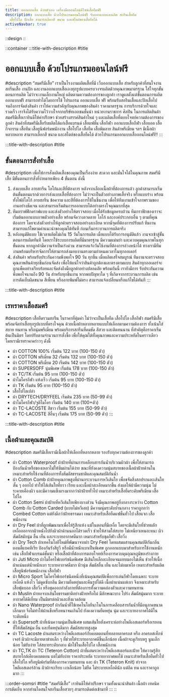 ```yaml
---
title: ออกแบบเสื้อ ด้วยตัวเอง เครื่องมือออนไลน์ดีไซน์เสื้อยืดฟรี
description: ออกแบบเสื้อ ด้วยโปรแกรมออนไลน์ฟรี รับออกแบบและผลิต สกรีนเสื้อยืด
  เสื้อโปโล ปักเสื้อ สามารถเลือกสี ขนาด และสไตล์ของเสื้อยืดได้
activeNavbar: true
---
```


::design
::

::container
  :::title-with-description
  #title
  # ออกแบบเสื้อ ด้วยโปรแกรมออนไลน์ฟรี
  
  #description
  “สมศรีมีเสื้อ” เราเป็นโรงงานผลิตเสื้อที่มี เว็บออกแบบเสื้อ สำหรับลูกค้าที่สนใจงานสกรีนเสื้อ งานปัก และงานออกแบบเสื้อเองทุกรูปแบบครบวงจรผลิตด้วยคุณภาพมาตรฐาน ใส่ใจทุกขั้นตอนการผลิต ไม่ว่าจะงานเล็กงานใหญ่ ผลิตตามความต้องการของลูกค้า เราดูแลตั้งแต่ขั้นตอนการผลิต ออกแบบฟรี สามารถทำได้โดยการใช้ โปรแกรม ออกแบบเสื้อ ฟรี พร้อมรับสกรีนเสื้อและปักเสื้อไปจนถึงการจัดส่งสินค้า เราให้ความสำคัญกับคุณภาพของสินค้า ราคามาตรฐาน การบริการด้วยใจและรวดเร็ว เราจึงได้รับความไว้วางใจจากบริษัทเอกชนชั้นนำ หน่วยงานราชการ ศิลปิน ในการผลิตสินค้า สมศรีมีเสื้อเรายินดีให้คำปรึกษา ช่วยสร้างสรรค์สินค้าใหม่ ๆ และผลิตเสื้อที่ตอบโจทย์ความต้องการของลูกค้า สินค้าที่สมศรีมีเสื้อรับผลิตได้แก่เสื้อแบรนด์ เสื้อแฟชั่น เสื้อกีฬา ออกแบบเสื้อกีฬา เสื้อบอล เสื้อกิจกรรม เสื้อทีม เสื้อยูนิฟอร์มพนักงาน เสื้อโปโล เสื้อยืด เสื้อพิมลาย สินค้าพรีเมี่ยม ฯลฯ มีเนื้อผ้าหลากหลาย สามารถเลือกสี ขนาด และสไตล์ของเสื้อยืดได้ ด้วยโปรแกรมออกแบบเสื้อออนไลน์ฟรี!!
  :::

  :::title-with-description
  #title
  ## ขั้นตอนการสั่งทำเสื้อ
  
  #description
  เพื่อให้การสั่งผลิตเสื้อของคุณเป็นเรื่องง่าย สะดวก และมั่นใจได้ในคุณภาพ สมศรีมีเสื้อ มีขั้นตอนการสั่งที่ง่ายดายเพียง 4 ขั้นตอน ดังนี้
  
  1. ส่งแบบเสื้อ ลายสกรีน โลโก้และสีที่ต้องการ หลังจากเลือกเนื้อผ้าที่ต้องการแล้ว ลูกค้าสามารถเริ่มต้นขั้นตอนแรกด้วยการส่งแบบเสื้อที่ต้องการ ไม่ว่าจะเป็นตัวอย่างภาพเสื้อจริง หรือแบบร่าง พร้อมทั้งไฟล์โลโก้ ลายสกรีน ข้อความ และสีที่ต้องการใช้ในชิ้นงาน เพื่อให้ทีมงานเข้าใจภาพรวมของงานอย่างชัดเจน และสามารถเริ่มต้นการออกแบบได้อย่างตรงใจคุณมากที่สุด
  2. ทีมกราฟฟิกดราฟแบบ และส่งตัวอย่างให้ตรวจสอบ เมื่อได้รับข้อมูลครบถ้วน ทีมกราฟิกของเราจะเริ่มต้นออกแบบภาพตัวอย่างเสื้อ พร้อมจัดวางลวดลาย โลโก้ และองค์ประกอบอื่น ๆ ตามที่คุณต้องการ โดยจะส่งตัวอย่างให้ลูกค้าตรวจสอบอย่างละเอียด หากมีจุดที่ต้องการปรับแก้ ทีมงานสามารถแก้ไขตามคำแนะนำของคุณได้ทันที ก่อนเริ่มกระบวนการผลิตจริง
  3. หลังอนุมัติแบบ ใช้เวลาผลิตไม่เกิน 15 วันในการผลิต เมื่อแบบได้รับการอนุมัติแล้ว งานจะเข้าสู่ขั้นตอนการผลิตทันที โดยเราใช้ระบบการผลิตที่มีมาตรฐาน มีความแม่นยำ และควบคุมคุณภาพในทุกขั้นตอน หากลูกค้ามีความจำเป็นเร่งด่วน สามารถแจ้งวันใช้งานที่ต้องการล่วงหน้าได้ ทางเรามีทีมงานพร้อมบริหารจัดการให้สามารถส่งมอบงานตรงตามกำหนดเวลาในทุกออเดอร์
  4. ส่งสินค้า พร้อมรับประกันความพึงพอใจ 90 วัน ทุกชิ้น เมื่อผลิตเสร็จสมบูรณ์ ทีมงานจะตรวจสอบคุณภาพสินค้าทุกชิ้นก่อนจัดส่ง เพื่อให้แน่ใจว่าสินค้าถูกต้องและตรงตามแบบ สินค้าทุกออเดอร์จะถูกแพ็คอย่างเรียบร้อยและจัดส่งถึงมือลูกค้าอย่างปลอดภัย พร้อมกันนี้ เรายังมีการ รับประกันความพึงพอใจนานถึง 90 วัน สำหรับทุกชิ้นงาน หากพบปัญหาใด ๆ ที่เกิดจากกระบวนการผลิต เช่น การตัดเย็บผิดขนาด สีเพี้ยน หรือลายพิมพ์ไม่ตรง สามารถแจ้งเปลี่ยนหรือแก้ไขได้ทันที
  :::

  :::title-with-description
  #title
  ## เรทราคาเสื้อสมศรี
  
  #description
  เสื้อยืดรวมสกรีน ในราคาที่คุ้มค่า ไม่ว่าจะเป็นเสื้อยืด เสื้อโปโล เสื้อกีฬา สมศรีมีเสื้อ พร้อมจัดทำเสื้อทุกรูปแบบที่ตรงใจคุณ ด้วยเนื้อผ้าหลากหลายแบบให้เลือกตามความต้องการ ทั้งเน้นใส่สบาย ทนทาน หรือนุ่มพรีเมี่ยม พร้อมบริการสกรีนที่คมชัด สีสวย และติดทนนาน ที่สำคัญคือราคาเริ่มต้นเป็นมิตร โดยปรับตามจำนวนการสั่งซื้อ เพื่อให้คุณได้ทั้งคุณภาพและความประหยัดในคราวเดียว โดยเรามีเรทราคาคร่าวๆ ดังนี้
  
  - ผ้า COTTON 100% เริ่มต้น 122 บาท (100-150 ตัว)
  - ผ้า COTTON พรีเมี่ยม 32 เริ่มต้น 132 บาท (100-150 ตัว)
  - ผ้า COTTON พรีเมี่ยม 20 เริ่มต้น 142 บาท (100-150 ตัว)
  - ผ้า SUPERSOFF นุ่มพิเศษ เริ่มต้น 178 บาท (100-150 ตัว)
  - ผ้า TC/TK เริ่มต้น 95 บาท (100-150 ตัว)
  - ผ้าไมโครกีฬา แห้งเร็ว เริ่มต้น 95 บาท (100-150 ตัว)
  - ผ้า TK เริ่มต้น 95 บาท (100-150 ตัว)
  - เสื้อโปโลเปล่า
  - ผ้า DRYTECH/DRYFEEL เริ่มต้น 235 บาท (50-99 ตัว)
  - ผ้าไมโครกีฬา/จูติไมโคร เริ่มต้น 140 บาท (100+ตัว)
  - ผ้า TC-LACOSTE สีขาว เริ่มต้น 155 บาท (50-99 ตัว)
  - ผ้า TC-LACOSTE สีอื่นๆ เริ่มต้น 175 บาท (50-99 ตัว)
  :::

  :::title-with-description
  #title
  ## เนื้อผ้าและคุณสมบัติ
  
  #description
  สมศรีมีเสื้อเรามีเนื้อผ้าให้เลือกที่หลากหลาย รองรับทุกความต้องการของลูกค้า
  
  - ผ้า Cotton Waterproof ผ้าฝ้ายที่ผ่านการเคลือบสารกันน้ำบริเวณผิวผ้า เพื่อให้สามารถป้องกันน้ำหรือของเหลวไม่ให้ซึมผ่านได้ง่าย ขณะที่ยังคงความนุ่มสบายของเนื้อผ้าฝ้ายด้านใน เหมาะสำหรับใช้งานที่ต้องการทั้งสัมผัสธรรมชาติและคุณสมบัติกันน้ำ
  - ผ้า Cotton Comb ผ้าฝ้ายคุณภาพสูงที่ผ่านกระบวนการหวีเส้นใย เพื่อขจัดสิ่งสกปรกและเส้นใยสั้น ๆ ออกไป ทำให้ได้เส้นใยที่ยาว เรียบ และเนื้อผ้าละเอียดมากขึ้น ส่งผลให้ผ้ามีความนุ่ม ไม่ระคายเคืองผิว และมีความแข็งแรงมากกว่าผ้าฝ้ายทั่วไป เหมาะสำหรับเสื้อยืดระดับพรีเมียม เสื้อโปโล
  - ผ้า Cotton Semi ผ้าฝ้ายที่หวีเส้นใยเพียงบางส่วน จึงมีคุณภาพอยู่กึ่งกลางระหว่าง Cotton Comb กับ Cotton Carded (แบบไม่หวีเลย) มีความนุ่มระดับปานกลาง ราคาถูกกว่า Combed Cotton แต่ยังดีกว่าฝ้ายธรรมดา เหมาะสำหรับเสื้อยืดแฟชั่นทั่วไป เสื้อแจก เสื้อพนักงาน
  - ผ้า Dry Feel ผ้าที่ถูกพัฒนามาเพื่อให้รู้สึกแห้ง แม้ในตอนที่มีเหงื่อ โดยจะมีเส้นใยที่ช่วยผลักเหงื่อออกจากผิวหนังไปยังผิวผ้าด้านนอกได้รวดเร็ว ช่วยให้สวมใส่สบาย ไม่เหนียวเหนอะหนะ ผิวสัมผัสมักนุ่ม ลื่น เย็น และระบายอากาศดีมาก เหมาะสำหรับชุดกีฬา เสื้อวิ่ง
  - ผ้า Dry Tech ผ้าเทคโนโลยีใหม่ที่พัฒนาจากผ้า Dry Feel โดยผสมผสานคุณสมบัติกันกลิ่น แอนตี้แบคทีเรีย ป้องกันรังสียูวี หรือมีน้ำหนักเบาเป็นพิเศษ ถูกออกแบบมาสำหรับการใช้งานหนัก เช่น เสื้อกีฬาแบรนด์ชั้นนำ หรือเสื้อผ้าที่ต้องการตอบโจทย์เรื่องการควบคุมอุณหภูมิของร่างกาย
  - ผ้า Juti Micro ผ้าไมโครไฟเบอร์ชนิดพิเศษ มีเส้นใยเล็กละเอียดจนแทบมองไม่เห็น ช่วยให้เนื้อผ้าแน่นแต่น้ำหนักเบา ระบายอากาศดีมาก ผิวนุ่ม สัมผัสลื่น เย็น และไม่อมเหงื่อ เหมาะสำหรับผลิตเสื้อยูนิฟอร์มพนักงาน เสื้อกีฬา
  - ผ้า Micro Sport ไมโครไฟเบอร์ชนิดหนึ่งที่เน้นคุณสมบัติเพื่อการเล่นกีฬาโดยเฉพาะ ระบายเหงื่อดี แห้งไว ไม่ดูดซับกลิ่น มีความยืดหยุ่นและคืนรูปได้ดี เนื้อผ้าแน่นแต่เบา จึงเหมาะสำหรับเสื้อฟุตบอล เสื้อวิ่ง หรือชุดออกกำลังกายที่ต้องการทั้งความคล่องตัวและความทนทาน
  - ผ้า Muslin ผ้าทอจากเส้นใยธรรมชาติอย่างฝ้ายหรือไผ่ มีลักษณะบาง โปร่ง สัมผัสนุ่มมาก ระบายอากาศได้ดีเยี่ยม เป็นมิตรต่อผิวและสิ่งแวดล้อม
  - ผ้า Nano Waterproof ผ้ากันน้ำที่ใช้เทคโนโลยีนาโนในการเคลือบสารกันน้ำที่มีอนุภาคขนาดเล็กมาก จึงไม่ทำให้ผ้าแข็งหรือหนาจนเกินไป ยังคงความยืดหยุ่น นุ่ม และระบายอากาศได้ดีในระดับหนึ่ง
  - ผ้า Supersoft ผ้าที่เน้นความนุ่มเป็นพิเศษ ผสมเส้นใยสังเคราะห์อย่างโพลีเอสเตอร์หรือเรยอนที่ให้สัมผัสนุ่ม ลื่น และยืดหยุ่นดีมาก สัมผัสสบายสูงสุด
  - ผ้า TC Lacoste ผ้าผสมระหว่างโพลีเอสเตอร์กับคอตตอนที่ทอลายลาครอส หรือ ลาครอสเท็กซ์เจอร์ ผิวผ้าจะมีลายตาข่ายเล็ก ๆ ที่ช่วยให้ระบายอากาศดีขึ้นเล็กน้อย เนื้อผ้าจะดูเรียบหรู นูนเล็กน้อย ไม่ยับง่าย ใส่สบายระดับกลาง มักใช้ในเสื้อโปโล เสื้อพนักงาน
  - ผ้า TC,TK ผ้า TC (Teteron Cotton) ผ้าที่ผสมระหว่างโพลีเอสเตอร์และฝ้าย ให้ความรู้สึกสบายใกล้เคียงคอตตอน แต่ไม่ยับง่าย ราคาประหยัด ระบายอากาศพอใช้ เหมาะสำหรับเสื้อยืดทั่วไป เสื้อโปโล หรือยูนิฟอร์มที่ต้องการความทนทาน และ ผ้า TK (Teteron Knit) ทำจากโพลีเอสเตอร์ล้วน ผิวผ้าจะเรียบ เงาเล็กน้อย ไม่ยืด ไม่ระบายเหงื่อดีนัก แต่อึด ทน และราคาถูกมาก
  :::

  :::order-somsri
  #title
  “สมศรีมีเสื้อ” เรายินดีให้คำปรึกษา รวมทั้งแนะนำสินค้า เนื้อผ้า เทคนิคการตัดเย็บ หากท่านใดสนใจสกรีนเสื้อสวยๆ สามารถติดต่อเข้ามาที่
  :::
::
